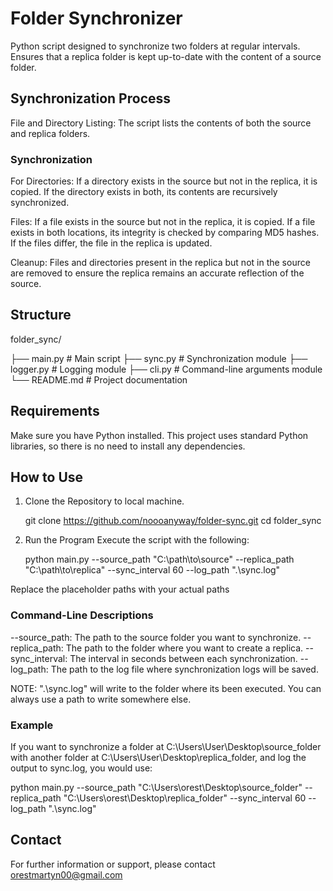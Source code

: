 # Folder Synchronizer
Python script designed to synchronize two folders at regular intervals.
Ensures that a replica folder is kept up-to-date with the content of a source folder.

## Synchronization Process
File and Directory Listing: The script lists the contents of both the source and replica folders.

   ### Synchronization
   
   For Directories: 
      If a directory exists in the source but not in the replica, it is copied. If the directory exists in both, its contents are recursively      synchronized.

   Files:
      If a file exists in the source but not in the replica, it is copied.
      If a file exists in both locations, its integrity is checked by comparing MD5 hashes. If the files differ, the file in the replica is updated.

   Cleanup:
      Files and directories present in the replica but not in the source are removed to ensure the replica remains an accurate reflection of the source.

## Structure
   folder_sync/
   
   ├── main.py           # Main script
   ├── sync.py           # Synchronization module
   ├── logger.py         # Logging module
   ├── cli.py            # Command-line arguments module
   └── README.md         # Project documentation

## Requirements
Make sure you have Python installed. This project uses standard Python libraries, so there is no need to install any dependencies. 

## How to Use
1) Clone the Repository to local machine.

   git clone https://github.com/noooanyway/folder-sync.git
   cd folder_sync

2) Run the Program
Execute the script with the following:

   python main.py --source_path "C:\path\to\source" --replica_path "C:\path\to\replica" --sync_interval 60 --log_path ".\sync.log"

Replace the placeholder paths with your actual paths

### Command-Line Descriptions
   --source_path: The path to the source folder you want to synchronize.
   --replica_path: The path to the folder where you want to create a replica.
   --sync_interval: The interval in seconds between each synchronization.
   --log_path: The path to the log file where synchronization logs will be saved.  

NOTE: ".\sync.log" will write to the folder where its been executed. You can always use a path to write somewhere else. 

### Example
If you want to synchronize a folder at C:\Users\User\Desktop\source_folder with another folder at C:\Users\User\Desktop\replica_folder, and log the output to sync.log, you would use:

   python main.py --source_path "C:\Users\orest\Desktop\source_folder" --replica_path "C:\Users\orest\Desktop\replica_folder" --sync_interval 60 --log_path ".\sync.log"

## Contact
For further information or support, please contact orestmartyn00@gmail.com

